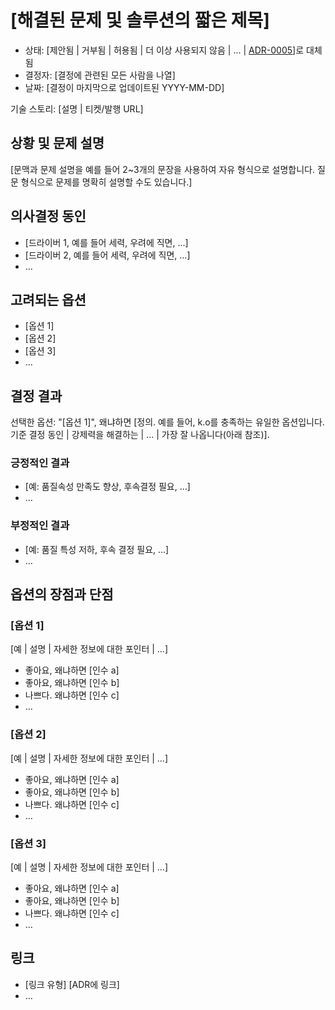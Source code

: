 # [해결된 문제 및 솔루션의 짧은 제목]

* 상태: [제안됨 | 거부됨 | 허용됨 | 더 이상 사용되지 않음 | ... | [ADR-0005](0005-example.md)]로 대체됨 <!-- 선택사항 -->
* 결정자: [결정에 관련된 모든 사람을 나열] <!-- 선택사항 -->
* 날짜: [결정이 마지막으로 업데이트된 YYYY-MM-DD] <!-- 선택사항 -->

기술 스토리: [설명 | 티켓/발행 URL] <!-- 선택사항 -->

## 상황 및 문제 설명

[문맥과 문제 설명을 예를 들어 2~3개의 문장을 사용하여 자유 형식으로 설명합니다. 질문 형식으로 문제를 명확히 설명할 수도 있습니다.]

## 의사결정 동인 <!-- 선택사항 -->

* [드라이버 1, 예를 들어 세력, 우려에 직면, ...]
* [드라이버 2, 예를 들어 세력, 우려에 직면, ...]
* … <!-- 드라이버 수는 다를 수 있습니다 -->

## 고려되는 옵션

* [옵션 1]
* [옵션 2]
* [옵션 3]
* … <!-- 옵션 수는 다양할 수 있습니다 -->

## 결정 결과

선택한 옵션: "[옵션 1]", 왜냐하면 [정의. 예를 들어, k.o를 충족하는 유일한 옵션입니다. 기준 결정 동인 | 강제력을 해결하는 | ... | 가장 잘 나옵니다(아래 참조)].

### 긍정적인 결과 <!-- 선택사항 -->

* [예: 품질속성 만족도 향상, 후속결정 필요, …]
* …

### 부정적인 결과 <!-- 선택 사항 -->

* [예: 품질 특성 저하, 후속 결정 필요, …]
* …

## 옵션의 장점과 단점 <!-- 선택사항 -->

### [옵션 1]

[예 | 설명 | 자세한 정보에 대한 포인터 | …] <!-- 선택사항 -->

* 좋아요, 왜냐하면 [인수 a]
* 좋아요, 왜냐하면 [인수 b]
* 나쁘다. 왜냐하면 [인수 c]
* … <!-- 장단점의 수는 다양할 수 있습니다 -->

### [옵션 2]

[예 | 설명 | 자세한 정보에 대한 포인터 | …] <!-- 선택사항 -->

* 좋아요, 왜냐하면 [인수 a]
* 좋아요, 왜냐하면 [인수 b]
* 나쁘다. 왜냐하면 [인수 c]
* … <!-- 장단점의 수는 다양할 수 있습니다 -->

### [옵션 3]

[예 | 설명 | 자세한 정보에 대한 포인터 | …] <!-- 선택사항 -->

* 좋아요, 왜냐하면 [인수 a]
* 좋아요, 왜냐하면 [인수 b]
* 나쁘다. 왜냐하면 [인수 c]
* … <!-- 장단점의 수는 다양할 수 있습니다 -->

## 링크 <!-- 선택사항 -->

* [링크 유형] [ADR에 링크] <!-- 예: [ADR-0005](0005-example.md)로 구체화됨 -->
* … <!-- 링크 수는 다를 수 있습니다 -->
